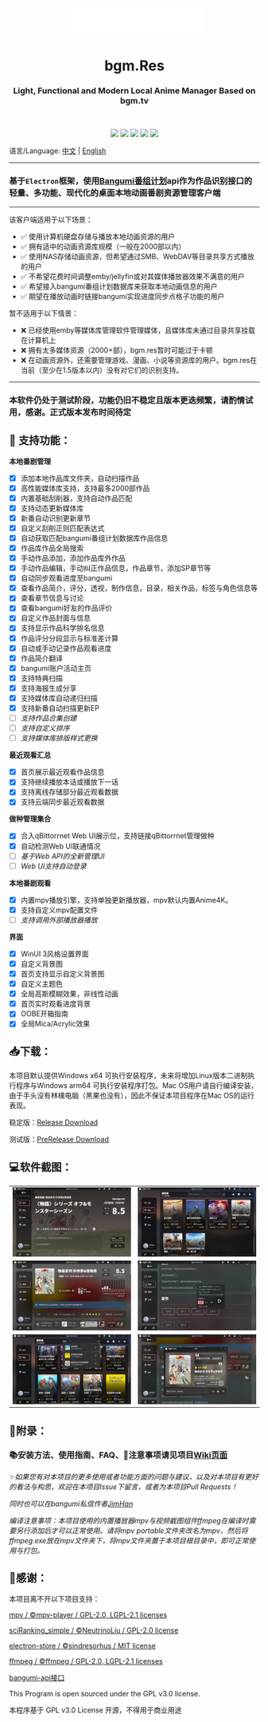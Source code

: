 <p align="center">
<img src="./assets/icons/bgm.res.png" width="279" height="60"></p>
<h1 align="center"> bgm.Res </h1>
<h3 align="center"> Light, Functional and Modern Local Anime Manager Based on bgm.tv</h3>
<br/>
<p align="center">
<img src="https://img.shields.io/badge/build-passing-green.svg?style=flat-square">
<img src="https://img.shields.io/github/package-json/v/JimHans/bgm.res?color=pink&style=flat-square">
<img src="https://img.shields.io/github/downloads/JimHans/bgm.res/total?color=orange&style=flat-square">
<img src="https://img.shields.io/badge/Electron-20.3.8-blue.svg?style=flat-square">
<img src="https://img.shields.io/badge/License-GPL v3.0-purple.svg?style=flat-square">
</p>

语言/Language:
[中文](https://github.com/JimHans/bgm.res/blob/master/README.md) | [English](https://github.com/JimHans/bgm.res/blob/master/README_EN.md)

---

### 基于`Electron`框架，使用[Bangumi番组计划](https://bgm.tv/)api作为作品识别接口的轻量、多功能、现代化的桌面本地动画番剧资源管理客户端
---
该客户端适用于以下场景：
- ✅ 使用计算机硬盘存储与播放本地动画资源的用户
- ✅ 拥有适中的动画资源库规模（一般在2000部以内）
- ✅ 使用NAS存储动画资源，但希望通过SMB、WebDAV等目录共享方式播放的用户
- ✅ 不希望花费时间调整emby/jellyfin或对其媒体播放器效果不满意的用户
- ✅ 希望接入bangumi番组计划数据库来获取本地动画信息的用户
- ✅ 期望在播放动画时链接bangumi实现进度同步点格子功能的用户

暂不适用于以下情景：
- ❌ 已经使用emby等媒体库管理软件管理媒体，且媒体库未通过目录共享挂载在计算机上
- ❌ 拥有太多媒体资源（2000+部），bgm.res暂时可能过于卡顿
- ❌ 在动画资源外，还需要管理游戏、漫画、小说等资源库的用户。bgm.res在当前（至少在1.5版本以内）没有对它们的识别支持。
- ---
### 本软件仍处于测试阶段，功能仍旧不稳定且版本更迭频繁，请酌情试用，感谢。正式版本发布时间待定

## 🎰 支持功能：
**本地番剧管理**
- [x] 添加本地作品库文件夹，自动扫描作品
- [x] 高性能媒体库支持，支持最多2000部作品
- [x] 内置基础刮削器，支持自动作品匹配
- [x] 支持动态更新媒体库
- [x] 新番自动识别更新章节
- [x] 自定义刮削正则匹配表达式
- [x] 自动获取匹配bangumi番组计划数据库作品信息
- [x] 作品库作品全局搜索
- [x] 手动作品添加，添加作品库外作品
- [x] 手动作品编辑，手动纠正作品信息，作品章节，添加SP章节等
- [x] 自动同步观看进度至bangumi
- [x] 查看作品简介，评分，透视，制作信息，目录，相关作品，标签与角色信息等
- [x] 查看章节信息与讨论
- [x] 查看bangumi好友的作品评价
- [x] 自定义作品封面与信息
- [x] 支持显示作品科学排名信息
- [x] 作品评分分段显示与标准差计算
- [x] 自动或手动记录作品观看进度
- [x] 作品简介翻译
- [x] bangumi账户活动主页
- [x] 支持特典扫描
- [x] 支持海报生成分享
- [x] 支持媒体库自动递归扫描
- [x] 支持新番自动扫描更新EP
- [ ] *支持作品合集创建*
- [ ] *支持自定义排序*
- [ ] *支持媒体库排版样式更换*

**最近观看汇总**
- [x] 首页展示最近观看作品信息
- [x] 支持继续播放本话或播放下一话
- [x] 支持离线存储部分最近观看数据
- [x] 支持云端同步最近观看数据

**做种管理集合**
- [x] 合入qBittorrnet Web UI展示位，支持链接qBittorrnet管理做种
- [x] 自动检测Web UI联通情况
- [ ] *基于Web API的全新管理UI*
- [ ] *Web UI支持自动登录*

**本地番剧观看**
- [x] 内置mpv播放引擎，支持单独更新播放器，mpv默认内置Anime4K。
- [x] 支持自定义mpv配置文件
- [ ] *支持调用外部播放器播放*

**界面**
- [x] WinUI 3风格设置界面
- [x] 自定义背景图
- [x] 首页支持显示自定义背景图
- [x] 自定义主题色
- [x] 全局高斯模糊效果，非线性动画
- [x] 首页实时观看进度背景
- [x] OOBE开箱指南
- [x] 全局Mica/Acrylic效果

## 📥下载：
本项目默认提供Windows x64 可执行安装程序，未来将增加Linux版本二进制执行程序与Windows arm64 可执行安装程序打包。Mac OS用户请自行编译安装，由于手头没有林檎电脑（黑果也没有），因此不保证本项目程序在Mac OS的运行表现。

稳定版：[Release Download](https://github.com/JimHans/bgm.res/releases/latest)

测试版：[PreRelease Download](https://github.com/JimHans/bgm.res/releases)

## 💻软件截图：
<table>
  <tr>
    <td><img src="./screenshots/screenshot1.png" alt="Screenshot 1" style="width: 100%;"></td>
    <td><img src="./screenshots/screenshot2.png" alt="Screenshot 2" style="width: 100%;"></td>
  </tr>
  <tr>
    <td><img src="./screenshots/screenshot3.png" alt="Screenshot 3" style="width: 100%;"></td>
    <td><img src="./screenshots/screenshot4.png" alt="Screenshot 4" style="width: 100%;"></td>
  </tr>
  <tr>
    <td><img src="./screenshots/screenshot5.png" alt="Screenshot 5" style="width: 100%;"></td>
    <td><img src="./screenshots/screenshot6.png" alt="Screenshot 6" style="width: 100%;"></td>
  </tr>
</table>


## 📝附录：

### 📚安装方法、使用指南、FAQ、📌注意事项请见项目[Wiki页面](https://github.com/JimHans/bgm.res/wiki)

*✨如果您有对本项目的更多使用或者功能方面的问题与建议，以及对本项目有更好的看法与构思，欢迎在本项目Issue下留言，或者为本项目Pull Requests！*

*同时也可以在bangumi私信作者[JimHan](https://bgm.tv/user/jimhan)*

*编译注意事项：本项目使用的内置播放器mpv与视频截图组件ffmpeg在编译时需要另行添加后才可以正常使用。请将mpv portable文件夹改名为mpv，然后将ffmpeg.exe放在mpv文件夹下，将mpv文件夹置于本项目根目录中，即可正常使用与打包。*

## 🧡感谢：

本项目离不开以下项目支持：

[mpv / ©mpv-player / GPL-2.0, LGPL-2.1 licenses][1]  

[sciRanking_simple / ©NeutrinoLiu / GPL-2.0 license][2]

[electron-store  / ©sindresorhus / MIT license ][4]  

[ffmpeg  / ©ffmpeg / GPL-2.0, LGPL-2.1 licenses ][5]  

[bangumi-api接口][3]  

This Program is open sourced under the GPL v3.0 license.

本程序基于 GPL v3.0 License 开源，不得用于商业用途

[1]: https://github.com/mpv-player/mpv
[2]: https://github.com/NeutrinoLiu/sciRanking_simple/
[3]: https://github.com/bangumi/api
[4]: https://github.com/sindresorhus/electron-store
[5]: https://github.com/FFmpeg/FFmpeg